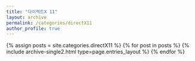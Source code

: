 ```yaml
---
title: "다이렉트X 11"
layout: archive
permalink: /categories/directX11
author_profile: true
---
```


{% assign posts = site.categories.directX11 %}
{% for post in posts %} {% include archive-single2.html type=page.entries_layout %} {% endfor %}